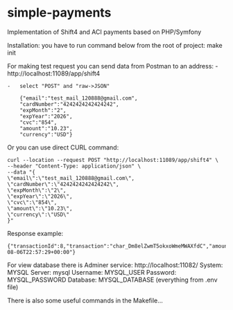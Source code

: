 # simple-payments

Implementation of Shift4 and ACI payments based on PHP/Symfony


Installation:
    you have to run command below from the root of project:
    make init


For making test request you can send data from Postman to an address:
    -    http://localhost:11089/app/shift4

    -   select "POST" and "raw->JSON"
    
        {"email":"test_mail_120888@gmail.com",
        "cardNumber":"4242424242424242",
        "expMonth":"2",
        "expYear":"2026",
        "cvc":"854",
        "amount":"10.23",
        "currency":"USD"}

Or you can use direct  CURL command:

    curl --location --request POST "http://localhost:11089/app/shift4" \
    --header "Content-Type: application/json" \
    --data "{
    \"email\":\"test_mail_120888@gmail.com\",
    \"cardNumber\":\"4242424242424242\",
    \"expMonth\":\"2\",
    \"expYear\":\"2026\",
    \"cvc\":\"854\",
    \"amount\":\"10.23\",
    \"currency\":\"USD\"
    }"

Response example:
    
    {"transactionId":8,"transaction":"char_Dm8elZwmT5okxoWmeMWAXfdC","amount":"10.23","currency":"USD","cardNumber":"4242424242424242","cardBin":"card_Kc8YE4dvSwrXf0WxGquBVI1p","created_at":"2024-08-06T22:57:29+00:00"}

For view database there is Adminer service:
    http://localhost:11082/
    System: MYSQL
    Server: mysql
    Username: MYSQL_USER
    Password: MYSQL_PASSWORD
    Database: MYSQL_DATABASE
(everything from .env file)

There is also some useful commands in the Makefile...
